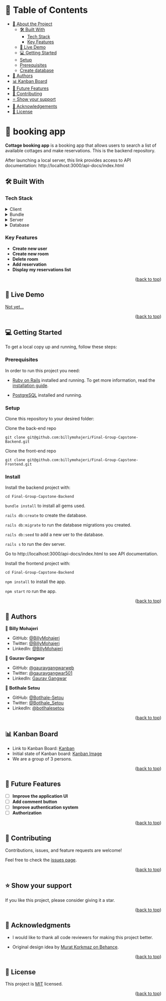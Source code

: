 # 📗 Table of Contents

- [📖 About the Project](#about-project)
  - [🛠 Built With](#built-with)
    - [Tech Stack](#tech-stack)
    - [Key Features](#key-features)
  - [🚀 Live Demo](#live-demo)
  - [💻 Getting Started](#getting-started)
  - [Setup](#setup)
  - [Prerequisites](#prerequisites)
  - [Create database](#create-database)
- [👥 Authors](#authors)
- [📊 Kanban Board ](#kanban)
- [🔭 Future Features](#future-features)
- [🤝 Contributing](#contributing)
- [⭐️ Show your support](#support)
- [🙏 Acknowledgements](#acknowledgements)
- [📝 License](#license)

# 📖  booking app <a name="about-project"></a>

**Cottage booking app** is a booking app that allows users to search a list of available cottages and make reservations. This is the backend repository.

After launching a local server, this link provides access to API documentation: http://localhost:3000/api-docs/index.html

## 🛠 Built With <a name="built-with"></a>

### Tech Stack <a name="tech-stack"></a>

<details>
  <summary>Client</summary>
  <ul>
    <li><a href="https://www.ruby-lang.org/en/">Ruby</a></li>
    <li><a href="https://rubyonrails.org/">Rails</a></li>
    <li><a href="https://react.dev/">React</a></li>
    <li><a href="https://redux.js.org/">Redux</a></li>
  </ul>
</details>

<details>
  <summary>Bundle</summary>
  <ul>
    <li><a href="https://webpack.js.org/">WebPack</a></li>
    <li><a href="https://www.npmjs.com/">NPM</a></li>
  </ul>
</details>

<details>
  <summary>Server</summary>
  <ul>
    <li><a href="https://rubyonrails.org/">Rails</a></li>
  </ul>
</details>

<details>
<summary>Database</summary>
  <ul>
    <li><a href="https://www.postgresql.org/">PostgreSQL</a></li>
  </ul>
</details>

### Key Features <a name="key-features"></a>

- **Create new user**
- **Create new room**
- **Delete room**
- **Add reservation**
- **Display my reservations list**

<p align="right">(<a href="#readme-top">back to top</a>)</p>

## 🚀 Live Demo <a name="live-demo"></a>

[Not yet...]()

<p align="right">(<a href="#readme-top">back to top</a>)</p>

## 💻 Getting Started <a name="getting-started"></a>

To get a local copy up and running, follow these steps:

### Prerequisites

In order to run this project you need:

- [Ruby on Rails](https://rubyonrails.org/) installed and running. To get more information, read the [installation guide](https://guides.rubyonrails.org/).

- [PostgreSQL](https://www.postgresql.org/) installed and running.

### Setup

Clone this repository to your desired folder:

Clone the back-end repo
```
git clone git@github.com:billymohajeri/Final-Group-Capstone-Backend.git
```

Clone the front-end repo
```
git clone git@github.com:billymohajeri/Final-Group-Capstone-Frontend.git
```

### Install

Install the backend project with:

```cd Final-Group-Capstone-Backend```

```bundle install``` to install all gems used.

```rails db:create``` to create the database.

```rails db:migrate``` to run the database migrations you created.

```rails db:seed``` to add a new uer to the database.

`rails s` to run the dev server.

Go to http://localhost:3000/api-docs/index.html to see API documentation.

Install the frontend project with:

```cd Final-Group-Capstone-Backend```

```npm install``` to install the app.

```npm start``` ro run the app.

<p align="right">(<a href="#readme-top">back to top</a>)</p>

## 👥 Authors <a name="authors"></a>

👤 **Billy Mohajeri**

- GitHub: [@BillyMohajeri](https://github.com/billymohajeri)
- Twitter: [@BillyMohajeri](https://twitter.com/BillyMohajeri)
- LinkedIn: [@BillyMohajeri](https://www.linkedin.com/in/billymohajeri)

👤 **Gaurav Gangwar**

- GitHub: [@gauravgangwarweb](https://github.com/gauravgangwarweb)
- Twitter: [@gauravgangwar501](https://twitter.com/gauravgangwar501)
- LinkedIn: [Gaurav Gangwar](https://www.linkedin.com/in/gauravgangwarweb/)

👤 **Botlhale Setou**
- GitHub: [@Botlhale-Setou](https://github.com/Botlhale-Setou)
- Twitter: [@Botlhale_Setou](https://twitter.com/BotlhaleSetou)
- LinkedIn: [@botlhalesetou](https://www.linkedin.com/in/botlhalesetou/)

<p align="right">(<a href="#readme-top">back to top</a>)</p>

## 📊 Kanban Board <a name="kanban"></a>

- Link to Kanban Board: [Kanban](https://github.com/users/billymohajeri/projects/6/views/1)
- Initial state of Kanban board: [Kanban Image](https://user-images.githubusercontent.com/58295348/237707763-a4569c96-d090-4692-92d4-93f411c10427.png) 
- We are a group of 3 persons.

<p align="right">(<a href="#readme-top">back to top</a>)</p>

## 🔭 Future Features <a name="future-features"></a>

- [ ] **Improve the application UI**
- [ ] **Add comment button**
- [ ] **Improve authentication system**
- [ ] **Authorization**

<p align="right">(<a href="#readme-top">back to top</a>)</p>

## 🤝 Contributing <a name="contributing"></a>

Contributions, issues, and feature requests are welcome!

Feel free to check the [issues page](../../issues/).

<p align="right">(<a href="#readme-top">back to top</a>)</p>

## ⭐️ Show your support <a name="support"></a>

If you like this project, please consider giving it a star.

<p align="right">(<a href="#readme-top">back to top</a>)</p>

## 🙏 Acknowledgments <a name="acknowledgements"></a>

- I would like to thank all code reviewers for making this project better.

- Original design idea by [Murat Korkmaz on Behance](https://www.behance.net/gallery/26425031/Vespa-Responsive-Redesign).

<p align="right">(<a href="#readme-top">back to top</a>)</p>

## 📝 License <a name="license"></a>

This project is [MIT](./LICENSE/MIT.md) licensed.

<p align="right">(<a href="#readme-top">back to top</a>)</p>
